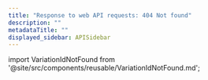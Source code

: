 ```yaml
---
title: "Response to web API requests: 404 Not found"
description: ""
metadataTitle: ""
displayed_sidebar: APISidebar
---
```



import VariationIdNotFound from '@site/src/components/reusable/VariationIdNotFound.md';

<VariationIdNotFound /> 

